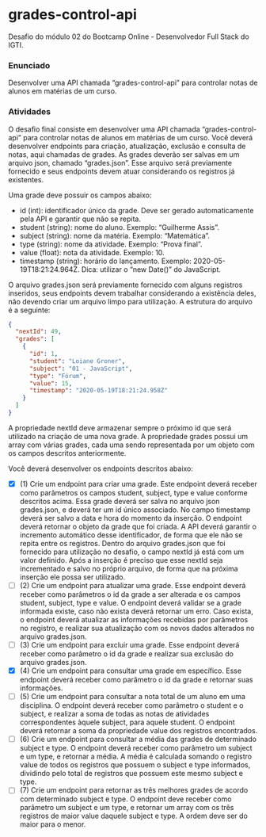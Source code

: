 # grades-control-api

Desafio do módulo 02 do Bootcamp Online - Desenvolvedor Full Stack do IGTI.

### Enunciado

Desenvolver uma API chamada “grades-control-api” para controlar notas de alunos em matérias de um curso.

### Atividades

O desafio final consiste em desenvolver uma API chamada “grades-control-api” para controlar notas de alunos em matérias de um curso. Você deverá desenvolver endpoints para criação, atualização, exclusão e consulta de notas, aqui chamadas de grades. As grades deverão ser salvas em um arquivo json, chamado “grades.json”. Esse arquivo será previamente fornecido e seus endpoints devem atuar considerando os registros já existentes.

Uma grade deve possuir os campos abaixo:

- id (int): identificador único da grade. Deve ser gerado automaticamente pela API e garantir que não se repita.
- student (string): nome do aluno. Exemplo: “Guilherme Assis”.
- subject (string): nome da matéria. Exemplo: “Matemática”.
- type (string): nome da atividade. Exemplo: “Prova final”.
- value (float): nota da atividade. Exemplo: 10.
- timestamp (string): horário do lançamento. Exemplo: 2020-05-19T18:21:24.964Z. Dica: utilizar o “new Date()” do JavaScript.

O arquivo grades.json será previamente fornecido com alguns registros inseridos, seus endpoints devem trabalhar considerando a existência deles, não devendo criar um arquivo limpo para utilização. A estrutura do arquivo é a seguinte:

```json
{
  "nextId": 49,
  "grades": [
    {
      "id": 1,
      "student": "Loiane Groner",
      "subject": "01 - JavaScript",
      "type": "Fórum",
      "value": 15,
      "timestamp": "2020-05-19T18:21:24.958Z"
    }
  ]
}
```

A propriedade nextId deve armazenar sempre o próximo id que será utilizado na criação de uma nova grade. A propriedade grades possui um array com várias grades, cada uma sendo representada por um objeto com os campos descritos anteriormente.

Você deverá desenvolver os endpoints descritos abaixo:

- [x] (1) Crie um endpoint para criar uma grade. Este endpoint deverá receber como parâmetros os campos student, subject, type e value conforme descritos acima. Essa grade deverá ser salva no arquivo json grades.json, e deverá ter um id único associado. No campo timestamp deverá ser salvo a data e hora do momento da inserção. O endpoint deverá retornar o objeto da grade que foi criada. A API deverá garantir o incremento automático desse identificador, de forma que ele não se repita entre os registros. Dentro do arquivo grades.json que foi fornecido para utilização no desafio, o campo nextId já está com um valor definido. Após a inserção é preciso que esse nextId seja incrementado e salvo no próprio arquivo, de forma que na próxima inserção ele possa ser utilizado.
- [ ] (2) Crie um endpoint para atualizar uma grade. Esse endpoint deverá receber como parâmetros o id da grade a ser alterada e os campos student, subject, type e value. O endpoint deverá validar se a grade informada existe, caso não exista deverá retornar um erro. Caso exista, o endpoint deverá atualizar as informações recebidas por parâmetros no registro, e realizar sua atualização com os novos dados alterados no arquivo grades.json.
- [ ] (3) Crie um endpoint para excluir uma grade. Esse endpoint deverá receber como parâmetro o id da grade e realizar sua exclusão do arquivo grades.json.
- [x] (4) Crie um endpoint para consultar uma grade em específico. Esse endpoint deverá receber como parâmetro o id da grade e retornar suas informações.
- [ ] (5) Crie um endpoint para consultar a nota total de um aluno em uma disciplina. O endpoint deverá receber como parâmetro o student e o subject, e realizar a soma de todas as notas de atividades correspondentes àquele subject, para aquele student. O endpoint deverá retornar a soma da propriedade value dos registros encontrados.
- [ ] (6) Crie um endpoint para consultar a média das grades de determinado subject e type. O endpoint deverá receber como parâmetro um subject e um type, e retornar a média. A média é calculada somando o registro value de todos os registros que possuem o subject e type informados, dividindo pelo total de registros que possuem este mesmo subject e type.
- [ ] (7) Crie um endpoint para retornar as três melhores grades de acordo com determinado subject e type. O endpoint deve receber como parâmetro um subject e um type, e retornar um array com os três registros de maior value daquele subject e type. A ordem deve ser do maior para o menor.
